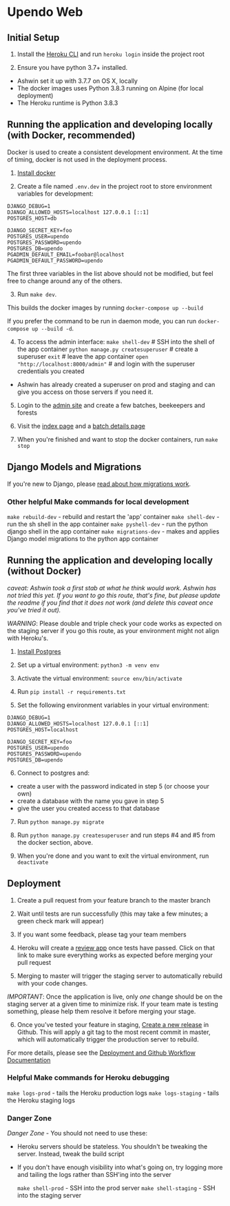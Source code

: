 # Upendo Web

## Initial Setup

1. Install the [Heroku CLI](https://devcenter.heroku.com/articles/heroku-cli#download-and-install) and run `heroku login` inside the project root

2. Ensure you have python 3.7+ installed.

* Ashwin set it up with 3.7.7 on OS X, locally
* The docker images uses Python 3.8.3 running on Alpine (for local deployment)
* The Heroku runtime is Python 3.8.3

## Running the application and developing locally (with Docker, recommended)

Docker is used to create a consistent development environment. At the time of timing, docker is not used in the deployment process.

1. [Install docker](https://docs.docker.com/engine/install/)

2. Create a file named `.env.dev` in the project root to store environment variables for development:

```
DJANGO_DEBUG=1
DJANGO_ALLOWED_HOSTS=localhost 127.0.0.1 [::1]
POSTGRES_HOST=db

DJANGO_SECRET_KEY=foo
POSTGRES_USER=upendo
POSTGRES_PASSWORD=upendo
POSTGRES_DB=upendo
PGADMIN_DEFAULT_EMAIL=foobar@localhost
PGADMIN_DEFAULT_PASSWORD=upendo
```

The first three variables in the list above should not be modified, but feel free to change around any of the others.

3. Run `make dev`.

This builds the docker images by running `docker-compose up --build`

If you prefer the command to be run in daemon mode, you can run `docker-compose up --build -d`.

4. To access the admin interface:
`make shell-dev` # SSH into the shell of the app container
`python manage.py createsuperuser` # create a superuser
`exit` # leave the app container
`open "http://localhost:8000/admin"` # and login with the superuser credentials you created

* Ashwin has already created a superuser on prod and staging and can give you access on those servers if you need it.

5. Login to the [admin site](http://localhost:8000/admin) and create a few batches, beekeepers and forests

6. Visit the [index page](http://localhost:8000) and a [batch details page](http://localhost/batches/1)

7. When  you're finished and want to stop the docker containers, run `make stop`

## Django Models and Migrations

If you're new to Django, please [read about how migrations work](https://docs.djangoproject.com/en/3.0/topics/migrations/).

### Other helpful Make commands for local development

`make rebuild-dev` - rebuild and restart the 'app' container
`make shell-dev` - run the sh shell in the app container
`make pyshell-dev` - run the python django shell in the app container
`make migrations-dev` - makes and applies Django model migrations to the python app container


## Running the application and developing locally (without Docker)

*caveat: Ashwin took a first stab at what he think would work. Ashwin has not tried this yet. If you want to go this route, that's fine, but please update the readme if you find that it does not work (and delete this caveat once you've tried it out).*

_WARNING_: Please double and triple check your code works as expected on the staging server if you go this route, as your environment might not align with Heroku's.

1. [Install Postgres](https://www.postgresql.org/download/)

2. Set up a virtual environment: `python3 -m venv env`

3. Activate the virtual environment: `source env/bin/activate`

4. Run `pip install -r requirements.txt`

5. Set the following environment variables in your virtual environment:

```
DJANGO_DEBUG=1
DJANGO_ALLOWED_HOSTS=localhost 127.0.0.1 [::1]
POSTGRES_HOST=localhost

DJANGO_SECRET_KEY=foo
POSTGRES_USER=upendo
POSTGRES_PASSWORD=upendo
POSTGRES_DB=upendo
```

6. Connect to postgres and:
* create a user with the password indicated in step 5 (or choose your own)
* create a database with the name you gave in step 5
* give the user you created access to that database


7. Run `python manage.py migrate`

8. Run `python manage.py createsuperuser` and run steps #4 and #5 from the docker section, above.

8. When you're done and you want to exit the virtual environment, run `deactivate`


## Deployment

1. Create a pull request from your feature branch to the master branch

2. Wait until tests are run successfully (this may take a few minutes; a green check mark will appear)

3. If you want some feedback, please tag your team members

4. Heroku will create a [review app](https://devcenter.heroku.com/articles/github-integration-review-apps) once tests have passed. Click on that link to make sure everything works as expected before merging your pull request

5. Merging to master will trigger the staging server to automatically rebuild with your code changes.

*_IMPORTANT_*: Once the application is live, only *one* change should be on the staging server at a given time to minimize risk. If your team mate is testing something, please help them resolve it before merging your stage.

6. Once you've tested your feature in staging, [Create a new release](https://github.com/csc301-summer-2020/team-project-3-upendo-honey/releases) in Github. This will apply a git tag to the most recent commit in master, which will automatically trigger the production server to rebuild.

For more details, please see the [Deployment and Github Workflow Documentation](docs/deliverable-2/deployment-github-workflow.md)

### Helpful Make commands for Heroku debugging

`make logs-prod` - tails the Heroku production logs
`make logs-staging` - tails the Heroku staging logs

### Danger Zone

*Danger Zone* - You should not need to use these:

* Heroku servers should be stateless. You shouldn't be tweaking the server. Instead, tweak the build script
* If you don't have enough visibility into what's going on, try logging more and tailing the logs rather than SSH'ing into the server

    `make shell-prod` - SSH into the prod server
    `make shell-staging` - SSH into the staging server
